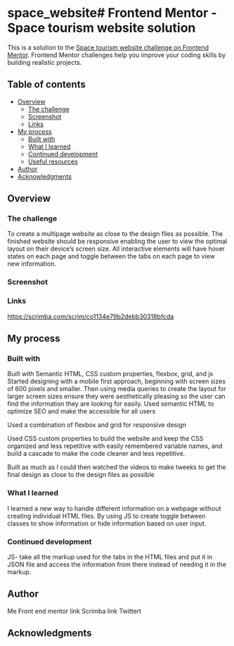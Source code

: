 # space_website# Frontend Mentor - Space tourism website solution

This is a solution to the [Space tourism website challenge on Frontend Mentor](https://www.frontendmentor.io/challenges/space-tourism-multipage-website-gRWj1URZ3). Frontend Mentor challenges help you improve your coding skills by building realistic projects. 

## Table of contents

- [Overview](#overview)
  - [The challenge](#the-challenge)
  - [Screenshot](#screenshot)
  - [Links](#links)
- [My process](#my-process)
  - [Built with](#built-with)
  - [What I learned](#what-i-learned)
  - [Continued development](#continued-development)
  - [Useful resources](#useful-resources)
- [Author](#author)
- [Acknowledgments](#acknowledgments)


## Overview

### The challenge
To create a multipage website as close to the design files as possible. The finished website should be responsive enabling the user to view the optimal layout on their device’s screen size. All interactive elements will have hover states on each page and toggle between the tabs on each page to view new information. 

### Screenshot

### Links
https://scrimba.com/scrim/co1134e79b2debb30318bfcda 
## My process

### Built with
Built with Semantic HTML, CSS custom properties, flexbox, grid, and js
Started designing with a mobile first approach, beginning with screen sizes of 600 pixels and smaller. Then using media queries to create the layout for larger screen sizes ensure they were aesthetically pleasing so the user can find the information they are looking for easily.
Used semantic HTML to optimize SEO and make the accessible for all users

Used a combination of flexbox and grid for responsive design

Used CSS custom properties to build the website and keep the CSS organized and less repetitive with easily remembered variable names, and build a cascade to make the code cleaner and less repetitive.

Built as much as I could then watched the videos to make tweeks to get the final design as close to the design files as possible

### What I learned
I learned a new way to handle different information on a webpage without creating individual HTML files. By using JS to create toggle between classes to show information or hide information based on user input.
### Continued development
JS- take all the markup used for the tabs in the HTML files and put it in JSON file and access the information from there instead of needing it in the markup.
## Author
Me
Front end mentor link
Scrimba link
Twittert 

## Acknowledgments
